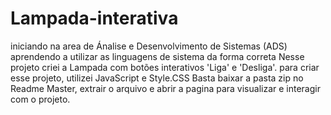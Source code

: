 # Lampada-interativa
iniciando na area de Ánalise e Desenvolvimento de Sistemas (ADS)
aprendendo a utilizar as linguagens de sistema da forma correta
Nesse projeto criei a Lampada com botões interativos 'Liga' e 'Desliga'. 
para criar esse projeto, utilizei JavaScript e Style.CSS
Basta baixar a pasta zip no Readme Master, extrair o arquivo e abrir a pagina para visualizar e interagir com o projeto. 
